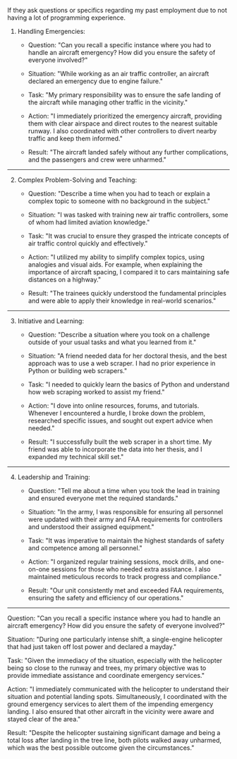 If they ask questions or specifics regarding my past employment due to not having a lot of programming experience.

1. Handling Emergencies:

   - Question: "Can you recall a specific instance where you had to handle an aircraft emergency? How did you ensure the safety of everyone involved?"

   - Situation: "While working as an air traffic controller, an aircraft declared an emergency due to engine failure."
   - Task: "My primary responsibility was to ensure the safe landing of the aircraft while managing other traffic in the vicinity."
   - Action: "I immediately prioritized the emergency aircraft, providing them with clear airspace and direct routes to the nearest suitable runway. I also coordinated with other controllers to divert nearby traffic and keep them informed."
   - Result: "The aircraft landed safely without any further complications, and the passengers and crew were unharmed."

---

2. Complex Problem-Solving and Teaching:

   - Question: "Describe a time when you had to teach or explain a complex topic to someone with no background in the subject."

   - Situation: "I was tasked with training new air traffic controllers, some of whom had limited aviation knowledge."
   - Task: "It was crucial to ensure they grasped the intricate concepts of air traffic control quickly and effectively."
   - Action: "I utilized my ability to simplify complex topics, using analogies and visual aids. For example, when explaining the importance of aircraft spacing, I compared it to cars maintaining safe distances on a highway."
   - Result: "The trainees quickly understood the fundamental principles and were able to apply their knowledge in real-world scenarios."

---

3. Initiative and Learning:

   - Question: "Describe a situation where you took on a challenge outside of your usual tasks and what you learned from it."

   - Situation: "A friend needed data for her doctoral thesis, and the best approach was to use a web scraper. I had no prior experience in Python or building web scrapers."
   - Task: "I needed to quickly learn the basics of Python and understand how web scraping worked to assist my friend."
   - Action: "I dove into online resources, forums, and tutorials. Whenever I encountered a hurdle, I broke down the problem, researched specific issues, and sought out expert advice when needed."
   - Result: "I successfully built the web scraper in a short time. My friend was able to incorporate the data into her thesis, and I expanded my technical skill set."

---

4. Leadership and Training:

   - Question: "Tell me about a time when you took the lead in training and ensured everyone met the required standards."

   - Situation: "In the army, I was responsible for ensuring all personnel were updated with their army and FAA requirements for controllers and understood their assigned equipment."
   - Task: "It was imperative to maintain the highest standards of safety and competence among all personnel."
   - Action: "I organized regular training sessions, mock drills, and one-on-one sessions for those who needed extra assistance. I also maintained meticulous records to track progress and compliance."
   - Result: "Our unit consistently met and exceeded FAA requirements, ensuring the safety and efficiency of our operations."

---


Question: "Can you recall a specific instance where you had to handle an aircraft emergency? How did you ensure the safety of everyone involved?"

Situation: "During one particularly intense shift, a single-engine helicopter that had just taken off lost power and declared a mayday."

Task: "Given the immediacy of the situation, especially with the helicopter being so close to the runway and trees, my primary objective was to provide immediate assistance and coordinate emergency services."

Action: "I immediately communicated with the helicopter to understand their situation and potential landing spots. Simultaneously, I coordinated with the ground emergency services to alert them of the impending emergency landing. I also ensured that other aircraft in the vicinity were aware and stayed clear of the area."

Result: "Despite the helicopter sustaining significant damage and being a total loss after landing in the tree line, both pilots walked away unharmed, which was the best possible outcome given the circumstances."